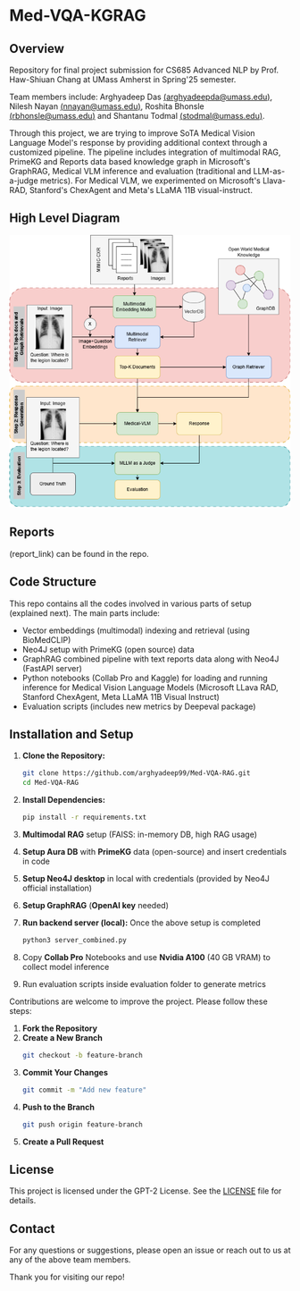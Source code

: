 # Med-VQA-KGRAG
## Overview
Repository for final project submission for CS685 Advanced NLP by Prof. Haw-Shiuan Chang at 
UMass Amherst in Spring'25 semester. 

Team members include: Arghyadeep Das [(arghyadeepda@umass.edu)](mailto:arghyadeepda@umass.edu), 
Nilesh Nayan [(nnayan@umass.edu)](mailto:nnayan@umass.edu), 
Roshita Bhonsle [(rbhonsle@umass.edu)](mailto:rbhonsle@umass.edu) and 
Shantanu Todmal [(stodmal@umass.edu)](mailto:stodmal@umass.edu).

Through this project, we are trying to improve SoTA Medical Vision Language
Model's response by providing additional context through a customized pipeline. 
The pipeline includes integration of multimodal RAG, PrimeKG and Reports
data based knowledge graph in Microsoft's GraphRAG, Medical VLM inference and 
evaluation (traditional and LLM-as-a-judge metrics). For Medical VLM, we 
experimented on Microsoft's Llava-RAD, Stanford's ChexAgent and Meta's
LLaMA 11B visual-instruct.

## High Level Diagram
![High Level Architecture](docs/685-Proposal-Arch.png)

## Reports
(report_link) can be found in the repo.

## Code Structure
This repo contains all the codes involved in various parts of setup (explained next). The main parts include:
- Vector embeddings (multimodal) indexing and retrieval (using BioMedCLIP)
- Neo4J setup with PrimeKG (open source) data
- GraphRAG combined pipeline with text reports data along with Neo4J (FastAPI server)
- Python notebooks (Collab Pro and Kaggle) for loading and running inference for Medical Vision Language Models 
(Microsoft LLava RAD, Stanford ChexAgent, Meta LLaMA 11B Visual Instruct)
- Evaluation scripts (includes new metrics by Deepeval package)


## Installation and Setup

1. **Clone the Repository:**
    ```bash
    git clone https://github.com/arghyadeep99/Med-VQA-RAG.git
    cd Med-VQA-RAG
    ```

2. **Install Dependencies:**
    ```bash
    pip install -r requirements.txt
    ```
3. **Multimodal RAG** setup (FAISS: in-memory DB, high RAG usage)
4. **Setup Aura DB** with **PrimeKG** data (open-source) and insert credentials in code
5. **Setup Neo4J desktop** in local with credentials (provided by Neo4J official installation)
6. **Setup GraphRAG** (**OpenAI key** needed)
7. **Run backend server (local):** Once the above setup is completed
    ```bash
    python3 server_combined.py
    ```
8. Copy **Collab Pro** Notebooks and use **Nvidia A100** (40 GB VRAM) to collect model inference
9. Run evaluation scripts inside evaluation folder to generate metrics

Contributions are welcome to improve the project. 
Please follow these steps:

1. **Fork the Repository**
2. **Create a New Branch**
    ```bash
    git checkout -b feature-branch
    ```
3. **Commit Your Changes**
    ```bash
    git commit -m "Add new feature"
    ```
4. **Push to the Branch**
    ```bash
    git push origin feature-branch
    ```
5. **Create a Pull Request**

## License

This project is licensed under the GPT-2 License. See the [LICENSE](LICENSE) file for details.

## Contact

For any questions or suggestions, please open an issue or reach out to us at any of the above team members.

Thank you for visiting our repo!
